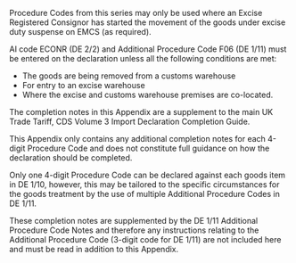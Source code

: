 Procedure Codes from this series may only be used where an Excise Registered Consignor has started the movement of the goods under excise duty suspense on EMCS (as required).

AI code ECONR (DE 2/2) and Additional Procedure Code F06 (DE 1/11) must be entered on the declaration unless all the following conditions are met:

*   The goods are being removed from a customs warehouse
*   For entry to an excise warehouse
*   Where the excise and customs warehouse premises are co-located.

The completion notes in this Appendix are a supplement to the main UK Trade Tariff, CDS Volume 3 Import Declaration Completion Guide.

This Appendix only contains any additional completion notes for each 4-digit Procedure Code and does not constitute full guidance on how the declaration should be completed.

Only one 4-digit Procedure Code can be declared against each goods item in DE 1/10, however, this may be tailored to the specific circumstances for the goods treatment by the use of multiple Additional Procedure Codes in DE 1/11.

These completion notes are supplemented by the DE 1/11 Additional Procedure Code Notes and therefore any instructions relating to the Additional Procedure Code (3-digit code for DE 1/11) are not included here and must be read in addition to this Appendix.